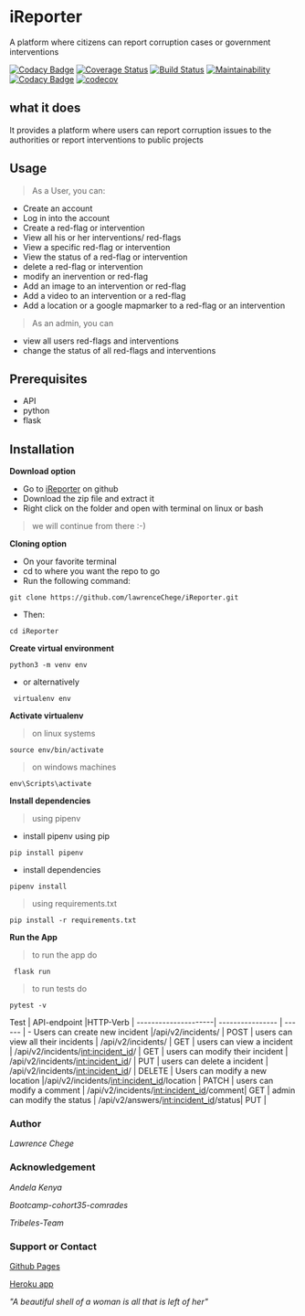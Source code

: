 # iReporter
A platform where citizens can report corruption cases or government interventions

[![Codacy Badge](https://api.codacy.com/project/badge/Grade/d0bcde400dc8421aa972e9954b90bb11)](https://app.codacy.com/app/lawrenceChege/iReporter?utm_source=github.com&utm_medium=referral&utm_content=lawrenceChege/iReporter&utm_campaign=Badge_Grade_Settings)
[![Coverage Status](https://coveralls.io/repos/github/lawrenceChege/iReporter/badge.svg)](https://coveralls.io/github/lawrenceChege/iReporter)
[![Build Status](https://travis-ci.org/lawrenceChege/iReporter.svg?branch=develop)](https://travis-ci.org/lawrenceChege/iReporter)
[![Maintainability](https://api.codeclimate.com/v1/badges/b99e2ea3d09bbd651354/maintainability)](https://codeclimate.com/github/lawrenceChege/iReporter/maintainability)
[![Codacy Badge](https://api.codacy.com/project/badge/Grade/d0bcde400dc8421aa972e9954b90bb11)](https://app.codacy.com/app/lawrenceChege/iReporter?utm_source=github.com&utm_medium=referral&utm_content=lawrenceChege/iReporter&utm_campaign=Badge_Grade_Dashboard)
[![codecov](https://codecov.io/gh/lawrenceChege/iReporter/branch/challenge-3/graph/badge.svg)](https://codecov.io/gh/lawrenceChege/iReporter)



## what it does

It provides a platform where users can report corruption issues to the authorities or report interventions to public projects

## Usage

> As a User, you can:
* Create an account
* Log in into the account
* Create a red-flag or intervention
* View all his or her interventions/ red-flags
* View a specific red-flag or intervention
* View the status of a red-flag or intervention
* delete a red-flag or intervention
* modify an inervention or red-flag
* Add an image to an intervention or red-flag
* Add a video to an intervention or a red-flag
* Add a location or a google mapmarker to a red-flag or an intervention

> As an admin, you can
* view all users red-flags and interventions
* change the status of all red-flags and interventions


## Prerequisites

* API
* python
* flask

## Installation

**Download option**

* Go to [iReporter](https://github.com/lawrenceChege/iReporter) on github
* Download the zip file and extract it
* Right click on the folder and open with terminal on linux or bash

> we will continue from there :-)

**Cloning option**

* On your favorite terminal
* cd to where you want the repo to go
* Run the following command:

```git clone https://github.com/lawrenceChege/iReporter.git```

* Then:

`cd iReporter`

**Create virtual environment**

``` python3 -m venv env  ```
* or alternatively

` virtualenv env`

**Activate virtualenv**
> on linux systems

` source env/bin/activate `
> on windows machines

` env\Scripts\activate `

**Install dependencies**
> using pipenv 
* install pipenv using pip

` pip install pipenv `

* install dependencies

` pipenv install `

> using requirements.txt

` pip install -r requirements.txt `

**Run the App**
> to run the app do 

` flask run`
> to run tests do 

`pytest -v `


Test | API-endpoint |HTTP-Verb | 
---------------------| ---------------- | ------ | -
Users can create new incident |/api/v2/incidents/ | POST | 
users can view all their incidents | /api/v2/incidents/ | GET |
users can view a incident | /api/v2/incidents/<int:incident_id>/ | GET |
users can modify their incident | /api/v2/incidents/<int:incident_id>/ | PUT |
users can delete a incident | /api/v2/incidents/<int:incident_id>/ | DELETE |
Users can modify a new location |/api/v2/incidents/<int:incident_id>/location | PATCH |
users can modify a comment | /api/v2/incidents/<int:incident_id>/comment| GET |
admin can modify the status | /api/v2/answers/<int:incident_id>/status| PUT |


### Author

*Lawrence Chege*

### Acknowledgement

*Andela Kenya*

*Bootcamp-cohort35-comrades*

*Tribeles-Team*

### Support or Contact

[Github Pages](https://lawrencechege.github.io/iReporter/)

[Heroku app](https://ireporti.herokuapp.com/)

*"A beautiful shell of a woman is all that is left of her"*

